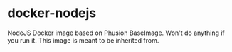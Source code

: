 docker-nodejs
===========

NodeJS Docker image based on Phusion BaseImage. Won't do anything if you run it. This image is meant to be inherited from.

